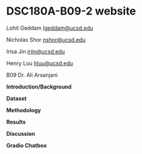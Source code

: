 # DSC180A-B09-2 website

Lohit Geddam lgeddam@ucsd.edu 

Nicholas Shor nshor@ucsd.edu

Irisa Jin irjin@ucsd.edu

Henry Luu hluu@ucsd.edu



B09 Dr. Ali Arsanjani

**Introduction/Background**  

**Dataset**


**Methodology**

**Results**

**Discussion**

**Gradio Chatbox**
